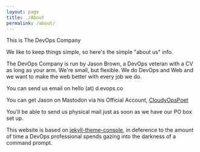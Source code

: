 ```yaml
---
layout: page
title: ./About
permalink: /about/
---
```


This is The DevOps Company

We like to keep things simple, so here's the simple "about us" info.

The DevOps Company is run by Jason Brown, a DevOps veteran with a CV as long as your arm. We're small, but flexible. We do DevOps and Web and we want to make the web better with every job we do.

You can send us email on hello (at) d.evops.co

You can get Jason on Mastodon via his Official Account, [CloudyOpsPoet](https://mastodon.social/@cloudyopspoet)

You'll be able to send us physical mail just as soon as we have our PO box set up.

This website is based on [jekyll-theme-console](https://github.com/b2a3e8/jekyll-theme-console), in deference to the amount of time a DevOps professional spends gazing into the darkness of a command prompt. 
